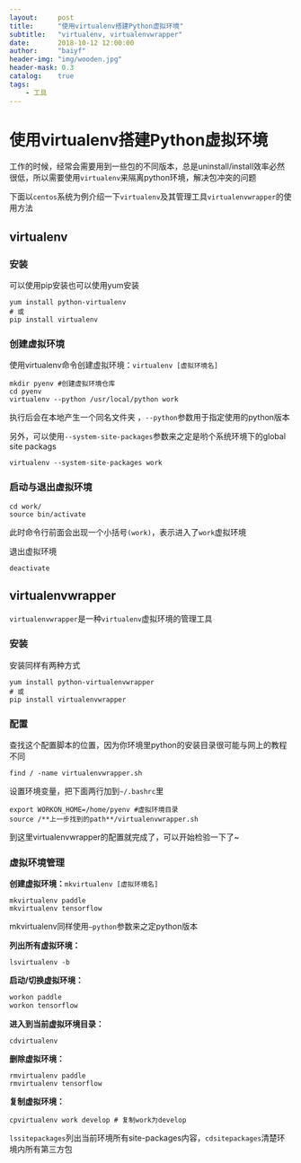 ```yaml
---
layout:     post
title:      "使用virtualenv搭建Python虚拟环境"
subtitle:   "virtualenv, virtualenvwrapper"
date:       2018-10-12 12:00:00
author:     "baiyf"
header-img: "img/wooden.jpg"
header-mask: 0.3
catalog:    true
tags:
    - 工具
---
```


#  使用virtualenv搭建Python虚拟环境

工作的时候，经常会需要用到一些包的不同版本，总是uninstall/install效率必然很低，所以需要使用`virtualenv`来隔离python环境，解决包冲突的问题

下面以`centos`系统为例介绍一下`virtualenv`及其管理工具`virtualenvwrapper`的使用方法

## virtualenv

### 安装

可以使用pip安装也可以使用yum安装

```shell
yum install python-virtualenv
# 或
pip install virtualenv
```

### 创建虚拟环境

使用virtualenv命令创建虚拟环境：`virtualenv [虚拟环境名]`

```shell
mkdir pyenv #创建虚拟环境仓库
cd pyenv
virtualenv --python /usr/local/python work
```

执行后会在本地产生一个同名文件夹 ，`--python`参数用于指定使用的python版本

另外，可以使用`--system-site-packages`参数来之定是哟个系统环境下的global site packags

```shell
virtualenv --system-site-packages work
```

### 启动与退出虚拟环境

```shell
cd work/
source bin/activate
```

此时命令行前面会出现一个小括号`(work)`，表示进入了`work`虚拟环境

退出虚拟环境

```shell
deactivate
```

## virtualenvwrapper

`virtualenvwrapper`是一种`virtualenv`虚拟环境的管理工具

### 安装

安装同样有两种方式

```shell
yum install python-virtualenvwrapper
# 或
pip install virtualenvwrapper
```

### 配置

查找这个配置脚本的位置，因为你环境里python的安装目录很可能与网上的教程不同

```shell
find / -name virtualenvwrapper.sh
```

设置环境变量，把下面两行加到`~/.bashrc`里

```shell
export WORKON_HOME=/home/pyenv #虚拟环境目录
source /**上一步找到的path**/virtualenvwrapper.sh
```

到这里virtualenvwrapper的配置就完成了，可以开始检验一下了~

### 虚拟环境管理

**创建虚拟环境：**`mkvirtualenv [虚拟环境名]`

```shell
mkvirtualenv paddle
mkvirtualenv tensorflow
```

mkvirtualenv同样使用`—python`参数来之定python版本

**列出所有虚拟环境：**

```shell
lsvirtualenv -b
```

**启动/切换虚拟环境：**

```python
workon paddle
workon tensorflow
```

**进入到当前虚拟环境目录：**

```shell
cdvirtualenv
```

**删除虚拟环境：**

```shell
rmvirtualenv paddle
rmvirtualenv tensorflow
```

**复制虚拟环境：**

```shell
cpvirtualenv work develop # 复制work为develop
```

`lssitepackages`列出当前环境所有site-packages内容，`cdsitepackages`清楚环境内所有第三方包